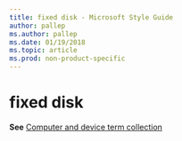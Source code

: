 ```yaml
---
title: fixed disk - Microsoft Style Guide
author: pallep
ms.author: pallep
ms.date: 01/19/2018
ms.topic: article
ms.prod: non-product-specific
---
```


# fixed disk

**See** [Computer and device term collection](~/a-z-word-list-term-collections/term-collections/computer-device-terms.md)
